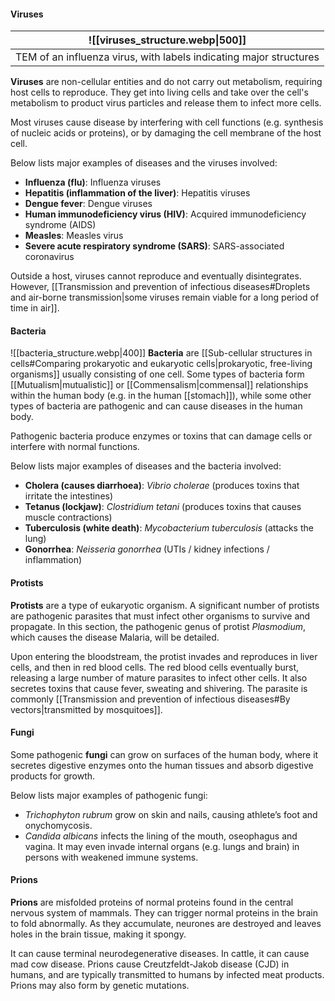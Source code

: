 #### Viruses
|                  ![[viruses_structure.webp\|500]]                  |
| :----------------------------------------------------------------: |
| TEM of an influenza virus, with labels indicating major structures |
**Viruses** are non-cellular entities and do not carry out metabolism, requiring host cells to reproduce. They get into living cells and take over the cell's metabolism to product virus particles and release them to infect more cells.

Most viruses cause disease by interfering with cell functions (e.g. synthesis of nucleic acids or proteins), or by damaging the cell membrane of the host cell.

Below lists major examples of diseases and the viruses involved:
- **Influenza (flu)**: Influenza viruses
- **Hepatitis (inflammation of the liver)**: Hepatitis viruses
- **Dengue fever**: Dengue viruses
- **Human immunodeficiency virus (HIV)**: Acquired immunodeficiency syndrome (AIDS)
- **Measles**: Measles virus
- **Severe acute respiratory syndrome (SARS)**: SARS-associated coronavirus

Outside a host, viruses cannot reproduce and eventually disintegrates. However, [[Transmission and prevention of infectious diseases#Droplets and air-borne transmission|some viruses remain viable for a long period of time in air]].


#### Bacteria
![[bacteria_structure.webp|400]]
**Bacteria** are [[Sub-cellular structures in cells#Comparing prokaryotic and eukaryotic cells|prokaryotic, free-living organisms]] usually consisting of one cell. Some types of bacteria form [[Mutualism|mutualistic]] or [[Commensalism|commensal]] relationships within the human body (e.g. in the human [[stomach]]), while some other types of bacteria are pathogenic and can cause diseases in the human body.

Pathogenic bacteria produce enzymes or toxins that can damage cells or interfere with normal functions.

Below lists major examples of diseases and the bacteria involved:
- **Cholera (causes diarrhoea)**: *Vibrio cholerae* (produces toxins that irritate the intestines)
- **Tetanus (lockjaw)**: *Clostridium tetani* (produces toxins that causes muscle contractions)
- **Tuberculosis (white death)**: *Mycobacterium tuberculosis* (attacks the lung)
- **Gonorrhea**: *Neisseria gonorrhea* (UTIs / kidney infections / inflammation)


#### Protists
**Protists** are a type of eukaryotic organism. A significant number of protists are pathogenic parasites that must infect other organisms to survive and propagate. In this section, the pathogenic genus of protist *Plasmodium*, which causes the disease Malaria, will be detailed.

Upon entering the bloodstream, the protist invades and reproduces in liver cells, and then in red blood cells. The red blood cells eventually burst, releasing a large number of mature parasites to infect other cells. It also secretes toxins that cause fever, sweating and shivering. The parasite is commonly [[Transmission and prevention of infectious diseases#By vectors|transmitted by mosquitoes]].


#### Fungi
Some pathogenic **fungi** can grow on surfaces of the human body, where it secretes digestive enzymes onto the human tissues and absorb digestive products for growth.

Below lists major examples of pathogenic fungi:
- *Trichophyton rubrum* grow on skin and nails, causing athlete’s foot and onychomycosis.
- *Candida albicans* infects the lining of the mouth, oseophagus and vagina. It may even invade internal organs (e.g. lungs and brain) in persons with weakened immune systems.


#### Prions
**Prions** are misfolded proteins of normal proteins found in the central nervous system of mammals. They can trigger normal proteins in the brain to fold abnormally. As they accumulate, neurones are destroyed and leaves holes in the brain tissue, making it spongy.

It can cause terminal neurodegenerative diseases. In cattle, it can cause mad cow disease.
Prions cause Creutzfeldt-Jakob disease (CJD) in humans, and are typically transmitted to humans by infected meat products. Prions may also form by genetic mutations.
